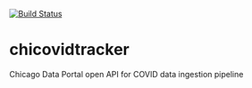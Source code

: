 [![Build Status](https://travis-ci.com/BrandonHoeft/chicovidtracker.svg?branch=develop)](https://travis-ci.com/BrandonHoeft/chicovidtracker)

# chicovidtracker
Chicago Data Portal open API for COVID data ingestion pipeline
